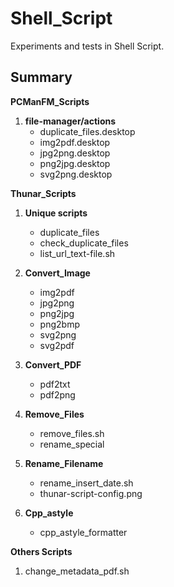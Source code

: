 # Shell_Script

Experiments and tests in Shell Script.

## Summary

**PCManFM_Scripts**

1. **file-manager/actions**
	- duplicate_files.desktop
	- img2pdf.desktop
	- jpg2png.desktop
	- png2jpg.desktop
	- svg2png.desktop

**Thunar_Scripts**

1. **Unique scripts**
	- duplicate_files
	- check_duplicate_files
	- list_url_text-file.sh

2. **Convert_Image**
	- img2pdf
	- jpg2png
	- png2jpg
	- png2bmp
	- svg2png
	- svg2pdf

3. **Convert_PDF**
	- pdf2txt
	- pdf2png

4. **Remove_Files**
	- remove_files.sh
	- rename_special

5. **Rename_Filename**
	- rename_insert_date.sh
	- thunar-script-config.png

6. **Cpp_astyle**
	- cpp_astyle_formatter

**Others Scripts**

1. change_metadata_pdf.sh
